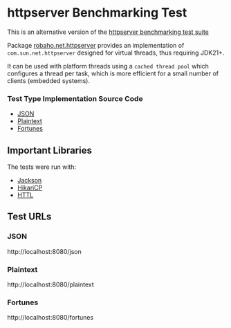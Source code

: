 # httpserver Benchmarking Test

This is an alternative version of the [httpserver benchmarking test suite](../httpserver)

Package [robaho.net.httpserver](https://github.com/robaho/httpserver) provides an implementation of `com.sun.net.httpserver` designed for virtual threads, thus requiring JDK21+.

It can be used with platform threads using a `cached thread pool` which configures a thread per task, which is more efficient for a small number of clients (embedded systems).

### Test Type Implementation Source Code

* [JSON](src/main/java/benchmarks/Server.java)
* [Plaintext](src/main/java/benchmarks/Server.java)
* [Fortunes](src/main/java/benchmarks/Server.java)

## Important Libraries
The tests were run with:
* [Jackson](https://github.com/FasterXML/jackson)
* [HikariCP](https://github.com/brettwooldridge/HikariCP)
* [HTTL](https://httl.github.io/en/)

## Test URLs
### JSON

http://localhost:8080/json

### Plaintext

http://localhost:8080/plaintext

### Fortunes

http://localhost:8080/fortunes
